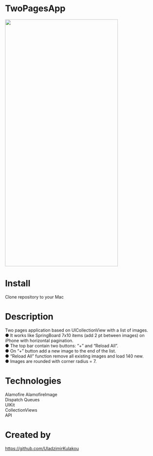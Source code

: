 # TwoPagesApp

<img src="https://github.com/UladzimirKulakou/OnePageApp/blob/main/TwoPagesApp.gif" width="370" height="810" />



# Install

Clone repository to your Mac 

# Description

Two pages application based on UICollectionView with a list of images.  
●    It works like SpringBoard 7x10 items (add 2 pt between images) on iPhone with horizontal pagination.  
●    The top bar contain two buttons: “+” and “Reload All”.  
●    On “+” button add a new image to the end of the list.  
●    “Reload All” function remove all existing images and load 140 new.   
●    Images are rounded with corner radius = 7.  

# Technologies

Alamofire 
AlamofireImage  
Dispatch Queues  
UIKit  
CollectionViews  
API


# Created by

https://github.com/UladzimirKulakou
